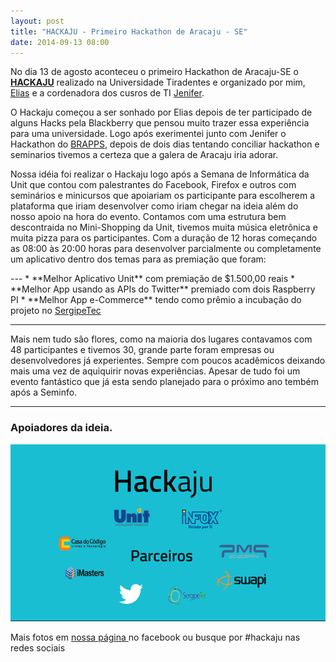 ```yaml
---
layout: post
title: "HACKAJU - Primeiro Hackathon de Aracaju - SE"
date: 2014-09-13 08:00
---
```


<p class="text-post">
    No dia 13 de agosto aconteceu o primeiro Hackathon de Aracaju-SE o <a href="https://hackaju.com.br"><b>HACKAJU</b></a> realizado na Universidade Tiradentes e organizado por mim, 
    <a href="https://github.com/eliasdevelop">Elias</a> e a cordenadora dos cusros de TI <a href="http://lattes.cnpq.br/9297698513235759">Jenifer</a>.
</p>
<p class="text-post">
	O Hackaju começou a ser sonhado por Elias depois de ter participado de alguns Hacks pela Blackberry que pensou muito trazer essa experiência para uma universidade. Logo após exerimentei junto com Jenifer o Hackathon do <a href="http://brappsbrasil.com/">BRAPPS</a>, depois de dois dias tentando conciliar hackathon e seminarios tivemos a certeza que a galera de Aracaju iria adorar.
</p>
<p class="text-post">
	Nossa idéia foi realizar o Hackaju logo após a Semana de Informática da Unit que contou com palestrantes do Facebook, Firefox e outros com seminários e minicursos que apoiariam os participante para escolherem a plataforma que iriam desenvolver como iriam chegar na ideia além do nosso apoio na hora do evento. 
	Contamos com uma estrutura bem descontraida no Mini-Shopping da Unit, tivemos muita música eletrônica e muita pizza para os participantes. Com a duração de 12 horas começando as 08:00 às 20:00 horas para desenvolver parcialmente ou completamente um aplicativo dentro dos temas para as premiação que foram:
</p>
---
* **Melhor Aplicativo Unit** com premiação de $1.500,00 reais
* **Melhor App usando as APIs do Twitter** premiado com dois Raspberry PI
* **Melhor App e-Commerce** tendo como prêmio a incubação do projeto no <a href="http://www.sergipetec.se.gov.br/">SergipeTec</a>

---

<p class="text-post">
	Mais nem tudo são flores, como na maioria dos lugares contavamos com 48 participantes e tivemos 30, grande parte foram empresas ou desenvolvedores já experientes. Sempre com poucos acadêmicos deixando mais uma vez de aquiquirir novas experiências. Apesar de tudo foi um evento fantástico que já esta sendo planejado para o próximo ano tembém após a Seminfo.
</p>

---
<h3>
    Apoiadores da ideia.
</h3>
<div>
	<img src="/public/img/talk_hackaju.png" alt="Parceiros do HACKAJU">
</div>

<p>Mais fotos em <a href="https://www.facebook.com/hackaju">nossa página </a> no facebook ou busque por #hackaju nas redes sociais</p>
